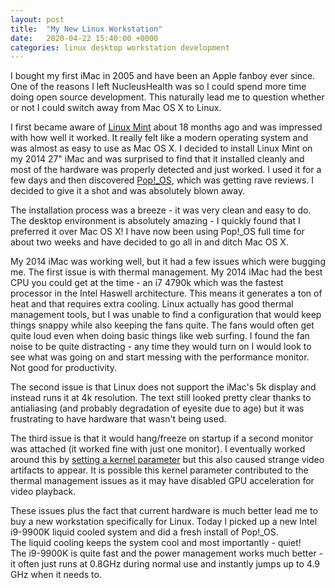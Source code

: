 ```yaml
---
layout: post
title:  "My New Linux Workstation"
date:   2020-04-22 15:40:00 +0000
categories: linux desktop workstation development
---
```


I bought my first iMac in 2005 and have been an Apple fanboy ever since.  
One of the reasons I left NucleusHealth was so I could spend more time
doing open source development.  This naturally lead me to question whether
or not I could switch away from Mac OS X to Linux.  

I first became aware of [Linux Mint](https://www.linuxmint.com/) about 
18 months ago and was impressed with how well it worked.  It really felt 
like a modern operating system and was almost as easy to use as Mac OS X.
I decided to install Linux Mint on my 2014 27" iMac and was surprised to 
find that it installed cleanly and most of the hardware was properly
detected and just worked.  I used it for a few days and then discovered
[Pop!_OS](https://system76.com/pop), which was getting rave reviews.  I
decided to give it a shot and was absolutely blown away.

The installation process was a breeze - it was very clean and easy to do.  
The desktop environment is absolutely amazing - I quickly found that I 
preferred it over Mac OS X!  I have now been using Pop!_OS full time for
about two weeks and have decided to go all in and ditch Mac OS X.

My 2014 iMac was working well, but it had a few issues which were bugging me.
The first issue is with thermal management.  My 2014 iMac had the best CPU
you could get at the time - an i7 4790k which was the fastest processor in the
Intel Haswell architecture.  This means it generates a ton of heat and that
requires extra cooling.  Linux actually has good thermal management tools, but
I was unable to find a configuration that would keep things snappy while also
keeping the fans quite.  The fans would often get quite loud even when doing
basic things like web surfing.  I found the fan noise to be quite distracting -
any time they would turn on I would look to see what was going on and start
messing with the performance monitor.  Not good for productivity.

The second issue is that Linux does not support the iMac's 5k display
and instead runs it at 4k resolution.  The text still looked pretty clear
thanks to antialiasing (and probably degradation of eyesite due to age) but
it was frustrating to have hardware that wasn't being used.

The third issue is that it would hang/freeze on startup if a second monitor was
attached (it worked fine with just one monitor).  I eventually worked around
this by [setting a kernel parameter](https://www.reddit.com/r/pop_os/comments/fzyddv/gui_freezes_when_second_display_is_attached/)
but this also caused strange video artifacts to appear.  It is possible this
kernel parameter contributed to the thermal management issues as it may
have disabled GPU acceleration for video playback.

These issues plus the fact that current hardware is much better lead me to 
buy a new workstation specifically for Linux.  Today I picked up a new
Intel i9-9900K liquid cooled system and did a fresh install of Pop!_OS.  
The liquid cooling keeps the system cool and most importantly - quiet!  
The i9-9900K is quite fast and the power management works much better - it
often just runs at 0.8GHz during normal use and instantly jumps up to
4.9 GHz when it needs to.

